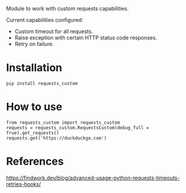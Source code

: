 Module to work with custom requests capabilities.

Current capabilities configured:

- Custom timeout for all requests.
- Raise exception with certain HTTP status code responses.
- Retry on failure.

# Installation

~~~
pip install requests_custom
~~~

# How to use

~~~
from requests_custom import requests_custom
requests = requests_custom.RequestsCustom(debug_full = True).get_requests()
requests.get('https://duckduckgo.com')
~~~

# References

https://findwork.dev/blog/advanced-usage-python-requests-timeouts-retries-hooks/
